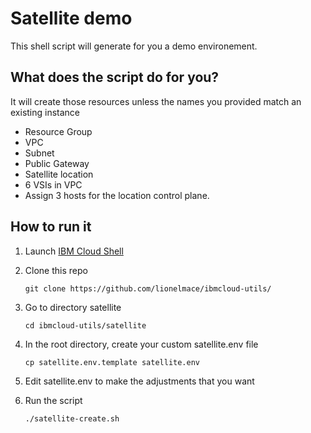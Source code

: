 # Satellite demo

This shell script will generate for you a demo environement.

## What does the script do for you?
It will create those resources unless the names you provided match an existing instance
* Resource Group
* VPC
* Subnet
* Public Gateway
* Satellite location
* 6 VSIs in VPC
* Assign 3 hosts for the location control plane.


## How to run it

1. Launch [IBM Cloud Shell](http://cloud.ibm.com/shell)

1. Clone this repo
    ```
    git clone https://github.com/lionelmace/ibmcloud-utils/
    ```

1. Go to directory satellite
    ```
    cd ibmcloud-utils/satellite
    ```

1. In the root directory, create your custom satellite.env file
    ```
    cp satellite.env.template satellite.env
    ```

1. Edit satellite.env to make the adjustments that you want

1. Run the script
    ```
    ./satellite-create.sh
    ```